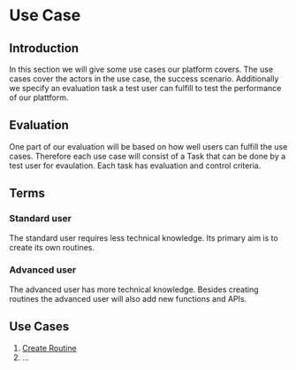 # Use Case
## Introduction
In this section we will give some use cases our platform covers. The use cases cover the actors in the use case, the success scenario. Additionally we specify an evaluation task a test user can fulfill to test the performance of our plattform.

## Evaluation
One part of our evaluation will be based on how well users can fulfill the use cases. Therefore each use case will consist of a Task that can be done by a test user for evaulation. Each task has evaluation and control criteria.

## Terms
### Standard user
The standard user requires less technical knowledge. Its primary aim is to create its own routines.
### Advanced user
The advanced user has more technical knowledge. Besides creating routines the advanced user will also add new functions and APIs.

## Use Cases
1. [Create Routine](create_routine_usecase.md)
2. ...
